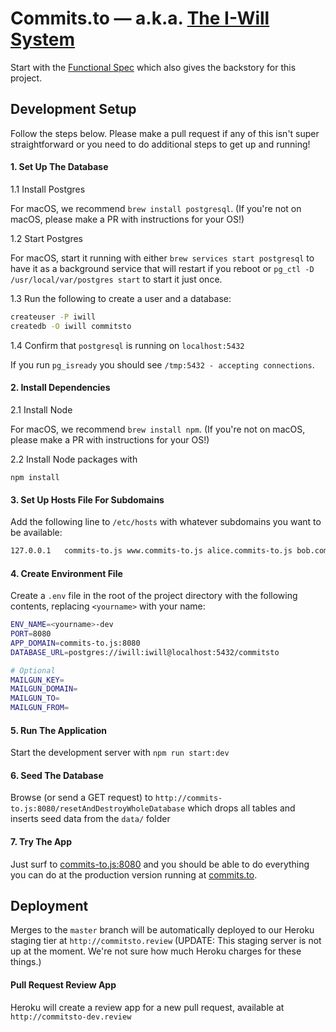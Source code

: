 # Commits.to &mdash; a.k.a. [The I-Will System](https://github.com/beeminder/iwill/)

Start with the
[Functional Spec](https://github.com/beeminder/iwill/wiki/)
which also gives the backstory for this project.


## Development Setup

Follow the steps below. Please make a pull request if any of this isn't super straightforward or you need to do additional steps to get up and running!

#### 1. Set Up The Database

1.1 Install Postgres

For macOS, we recommend
`brew install postgresql`.
(If you're not on macOS, please make a PR with instructions for your OS!)

1.2 Start Postgres  

For macOS, start it running with either
`brew services start postgresql`
to have it as a background service that will restart if you reboot or
`pg_ctl -D /usr/local/var/postgres start`
to start it just once.

1.3 Run the following to create a user and a database:

```sh
createuser -P iwill
createdb -O iwill commitsto
```

1.4 Confirm that `postgresql` is running on `localhost:5432`

If you run
`pg_isready`
you should see
`/tmp:5432 - accepting connections`.

#### 2. Install Dependencies

2.1 Install Node

For macOS, we recommend
`brew install npm`.
(If you're not on macOS, please make a PR with instructions for your OS!)

2.2 Install Node packages with

`npm install`


#### 3. Set Up Hosts File For Subdomains

Add the following line to `/etc/hosts` with whatever subdomains you want to be available:

```sh
127.0.0.1	commits-to.js www.commits-to.js alice.commits-to.js bob.commits-to.js
```


#### 4. Create Environment File

Create a `.env` file in the root of the project directory with the following contents, replacing `<yourname>` with your name:

```sh
ENV_NAME=<yourname>-dev
PORT=8080
APP_DOMAIN=commits-to.js:8080
DATABASE_URL=postgres://iwill:iwill@localhost:5432/commitsto

# Optional
MAILGUN_KEY=
MAILGUN_DOMAIN=
MAILGUN_TO=
MAILGUN_FROM=
```


#### 5. Run The Application

Start the development server with
`npm run start:dev`


#### 6. Seed The Database

Browse (or send a GET request) to
`http://commits-to.js:8080/resetAndDestroyWholeDatabase`
which drops all tables and inserts seed data from the `data/` folder

#### 7. Try The App

Just surf to
[commits-to.js:8080](http://commits-to.js:8080)
and you should be able to do everything you can do at the production version running at
[commits.to](http://commits.to).

## Deployment

Merges to the `master` branch will be automatically deployed to our Heroku staging tier at
`http://commitsto.review`
(UPDATE: This staging server is not up at the moment. We're not sure how much Heroku charges for these things.)


#### Pull Request Review App

Heroku will create a review app for a new pull request, available at `http://commitsto-dev.review`
